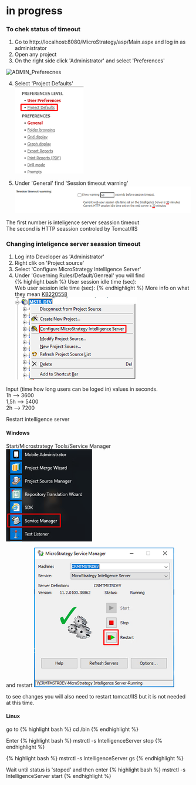 # in progress




### To chek status of timeout
1) Go to http://localhost:8080/MicroStrategy/asp/Main.aspx and log in as administrator<br />
2) Open any project<br />
3) On the right side click 'Administrator' and select 'Preferences'<br />

![ADMIN_Preferecnes](/img/2021-06-03-0006/ADMIN_Preferecnes1.png)

4) Select 'Project Defaults' <br />
![Project_Default](/img/2021-06-03-0006/Project_Default.png)

5) Under 'General' find 'Session timeout warning'<br />
![Seassion_timeot](/img/2021-06-03-0006/Seassion_timeot.png)

The first number is inteligence server seassion timeout<br />
The second is HTTP seassion controled by Tomcat/IIS<br />


### Changing inteligence server seassion timeout
1) Log into Developer as 'Administrator'<br />
2) Right clik on 'Project source'<br />
3) Select 'Configure MicroStrategy Intelligence Server'<br />
4) Under 'Governing Rules/Default/Genreal' you will find <br />
{% highlight bash %}
User session idle time (sec):     
Web user session idle time (sec):
{% endhighlight %}
More info on what they mean [KB220558](https://community.microstrategy.com/s/article/KB220558-How-do-user-session-idle-timeouts-work-in-MicroStrategy?language=en_US)
![Developer_Configure_Microstrategy_Intelligence_Server](/img/2021-06-03-0006/Developer_Configure_Microstrategy_Intelligence_Server.png)

Input (time how long users can be loged in) values in seconds.<br />
1h   --> 3600 <br />
1,5h --> 5400 <br />
2h   --> 7200 <br />

Restart intelligence server<br />
#### Windows
Start/Microstrategy Tools/Service Manager
![Service Manager](/img/2021-06-03-0006/Service_Manager.png)

and restart
![Intelligence_Restart](/img/2021-06-03-0006/Intelligence_Restart.png)

to see changes you will also need to restart tomcat/IIS but it is not needed at this time.

#### Linux
go to 
{% highlight bash %}
cd <MicroStrategy Home>/bin
{% endhighlight %}
  
Enter
{% highlight bash %}
mstrctl -s IntelligenceServer stop
{% endhighlight %}

{% highlight bash %}
mstrctl -s IntelligenceServer gs
{% endhighlight %}

Wait until status is 'stoped' and then enter
{% highlight bash %}
mstrctl -s IntelligenceServer start
{% endhighlight %}


